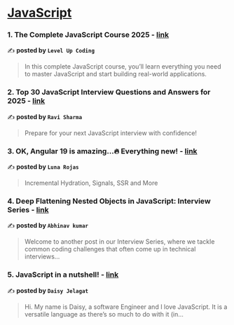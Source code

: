 
<h1><a href=https://medium.com/tag/javascript-development/recommended target="_blank" rel="noopener noreferrer">JavaScript</a></h1>
<h3>1. The Complete JavaScript Course 2025 - <a href="https://medium.com/gitconnected/the-complete-javascript-course-2025-14aacc674527" target="_blank" rel="noopener noreferrer">link</a></h3>

✍️ **posted by `Level Up Coding`**

<blockquote>In this complete JavaScript course, you’ll learn everything you need to master JavaScript and start building real-world applications.</blockquote>

<h3>2. Top 30 JavaScript Interview Questions and Answers for 2025 - <a href="https://medium.com/@javascriptcentric/top-30-javascript-interview-questions-and-answers-for-2024-7f1e2d1d0638" target="_blank" rel="noopener noreferrer">link</a></h3>

✍️ **posted by `Ravi Sharma`**

<blockquote>Prepare for your next JavaScript interview with confidence!</blockquote>

<h3>3. OK, Angular 19 is amazing…🔥 Everything new! - <a href="https://medium.com/@Luna-Rojas/ok-angular-19-is-amazing-everything-new-1c2d4ae58bdf" target="_blank" rel="noopener noreferrer">link</a></h3>

✍️ **posted by `Luna Rojas`**

<blockquote>Incremental Hydration, Signals, SSR and More</blockquote>

<h3>4. Deep Flattening Nested Objects in JavaScript: Interview Series - <a href="https://medium.com/@abkech/deep-flattening-nested-objects-in-javascript-interview-series-3ff1301b350f" target="_blank" rel="noopener noreferrer">link</a></h3>

✍️ **posted by `Abhinav kumar`**

<blockquote>Welcome to another post in our Interview Series, where we tackle common coding challenges that often come up in technical interviews…</blockquote>

<h3>5. JavaScript in a nutshell! - <a href="https://medium.com/@daisyjelagat/javascript-in-a-nutshell-669dab5b6e78" target="_blank" rel="noopener noreferrer">link</a></h3>

✍️ **posted by `Daisy Jelagat`**

<blockquote>Hi. My name is Daisy, a software Engineer and I love JavaScript. It is a versatile language as there’s so much to do with it (in…</blockquote>

